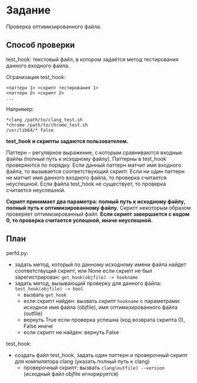 # Задание
Проверка оптимизированного файла.
## Способ проверки
test_hook: текстовый файл, в котором задаётся метод тестирования данного входного файла.

Огранизация test_hook:
```
<паттерн 1> <скрипт тестирования 1>
<паттерн 2> <скрипт 2>
...
```

Например:
```
*clang /path/to/clang_test.sh
*chrome /path/to/chrome_test.sh
/usr/lib64/* false 
```
**test_hook и скрипты задаются пользователем.**

Паттерн – регулярное выражение, с которым сравниваются входные файлы (полный путь к исходному файлу).
Паттерны в test_hook проверяются по порядку.
Если данный паттерн матчит имя входного файла, то вызывается соответствующий скрипт.
Если ни один паттерн не матчит имя данного входного файла, то проверка считается неуспешной.
Если файла test_hook не существует, то проверка считается неуспешной.

**Скрипт принимает два параметра: полный путь к исходному файлу, полный путь к оптимизированному файлу.**
Скрипт некоторым образом проверяет оптимизированный файл. 
**Если скрипт завершается с кодом 0, то проверка считается успешной, иначе неуспешной.**

## План
perfd.py:
- задать метод, который по данному исходному имени файла найдет соответствущий скрипт, или None если скрипт не был зарегистрирован: `get_hook(objfile) -> hookname`
- задать метод, вызывающий проверку для данного файла: `test_hook(objfile) -> bool`
  - вызвать `get_hook`
  - если скрипт найден: вызвать скрипт `hookname` с параметрами: исходное имя файла (objfile), имя оптимизированного файла (outfile)
  - вернуть True если проверка успешна (код возврата скрипта 0), False иначе
  - если скрипт не найден: вернуть False

test_hook:
- создать файл test_hook, задать один паттерн и проверочный скрипт для компилятора clang (указать полный путь к clang)
  - проверочный скрипт: вызвать `clang(outfile) --version` (исходный файл objfile игнорируется)
